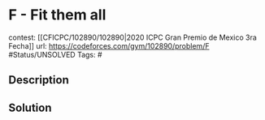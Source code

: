 # F - Fit them all

contest: [[CFICPC/102890/102890|2020 ICPC Gran Premio de Mexico 3ra Fecha]]
url: https://codeforces.com/gym/102890/problem/F
#Status/UNSOLVED
Tags: #

## Description

## Solution

